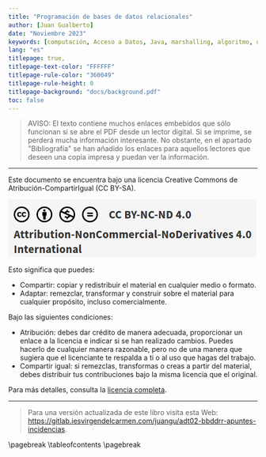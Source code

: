 ```yaml
---
title: "Programación de bases de datos relacionales"
author: [Juan Gualberto]
date: "Noviembre 2023"
keywords: [computación, Acceso a Datos, Java, marshalling, algoritmo, unmarshalling]
lang: "es"
titlepage: true,
titlepage-text-color: "FFFFFF"
titlepage-rule-color: "360049"
titlepage-rule-height: 0
titlepage-background: "docs/background.pdf"
toc: false
---
```



> AVISO: El texto contiene muchos enlaces embebidos que sólo funcionan si se abre el PDF desde un lector digital. Si se imprime, se perderá mucha información interesante. No obstante, en el apartado "Bibliografía" se han añadido los enlaces para aquellos lectores que deseen una copia impresa y puedan ver la información. 

---

Este documento se encuentra bajo una licencia Creative Commons de Atribución-CompartirIgual (CC BY-SA). 

![Atribución-CompartirIgual (CC BY-SA)](docs/licencia.png)

Esto significa que puedes:

- Compartir: copiar y redistribuir el material en cualquier medio o formato.
- Adaptar: remezclar, transformar y construir sobre el material para cualquier propósito, incluso comercialmente.

Bajo las siguientes condiciones:

- Atribución: debes dar crédito de manera adecuada, proporcionar un enlace a la licencia e indicar si se han realizado cambios. Puedes hacerlo de cualquier manera razonable, pero no de una manera que sugiera que el licenciante te respalda a ti o al uso que hagas del trabajo.
- Compartir igual: si remezclas, transformas o creas a partir del material, debes distribuir tus contribuciones bajo la misma licencia que el original.

Para más detalles, consulta la [licencia completa](https://creativecommons.org/licenses/by-sa/4.0/legalcode.es).

---

> Para una versión actualizada de este libro visita esta Web: <https://gitlab.iesvirgendelcarmen.com/juangu/adt02-bbddrr-apuntes-incidencias>.



\pagebreak
\tableofcontents
\pagebreak
